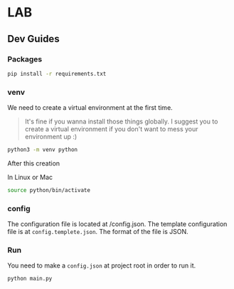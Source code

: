 # LAB

## Dev Guides

### Packages

```bash
pip install -r requirements.txt
```

### venv

We need to create a virtual environment at the first time.

> It's fine if you wanna install those things globally.
> I suggest you to create a virtual environment if you don't want to mess your environment up :)

```bash
python3 -m venv python
```

After this creation

In Linux or Mac

```bash
source python/bin/activate
```

### config

The configuration file is located at /config.json. The template configuration file is at `config.templete.json`. The format of the file is JSON.

### Run

You need to make a `config.json` at project root in order to run it.

```bash
python main.py
```
